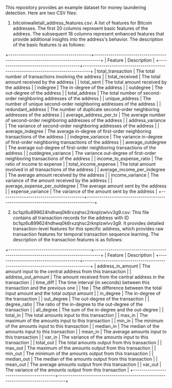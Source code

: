 
This repository provides an example dataset for money laundering detection. Here are two CSV files:

1. bitcoinwalletall_address_features.csv: A list of features for Bitcoin addresses. The first 20 columns represent basic features of the address.
   The subsequent 18 columns represent enhanced features that provide additional insights into the address's behavior. The description of the basic features is as follows:

 +----------------------------------------+---------------------------------------------------------------------------------+
 | Feature                                | Description                                                                     |
 +----------------------------------------+---------------------------------------------------------------------------------+
 | total_transaction                      | The total number of transactions involving the address                          |
 | total_received                         | The total amount received by the address                                        |
 | total_sent                             | The total amount received by the address                                        |
 | indegree                               | The in-degree of the address                                                    |
 | outdegree                              | The out-degree of the address                                                   |
 | total_address                          | The total number of second-order neighboring addresses of the address           |
 | unique_address                         | The number of unique second-order neighboring addresses of the address          |
 | redundant_address                      | The number of duplicate second-order neighboring addresses of the address       |
 | average_address_per_tx                 | The average number of second-order neighboring addresses of the address         |
 | address_variance                       | The variance of  second-order neighboring addresses of the address              |
 | average_indegree                       | The average in-degree of first-order neighboring transactions of the address    |
 | indegree_variance                      | The variance in-degree of first-order neighboring transactions of the address   |
 | average_outdegree                      | The average out-degree of first-order neighboring transactions of the address   |
 | outdegree_variance                     | The variance out-degree of first-order neighboring transactions of the address  |
 | income_to_expense_ratio                | The ratio of income to expense                                                  |
 | total_income_expense                   | The total amount involved in all transactions of the address                    |
 | average_income_per_indegree            | The average amount received by the address                                      |
 | income_variance                        | The variance of the amount received by the address                              |
 | average_expense_per_outdegree          | The average amount sent by the address                                          |
 | expense_variance                       | The variance of the amount sent by the address                                  |
 +----------------------------------------+---------------------------------------------------------------------------------+

2. bc1qz6u899624hdhwq0k6rxzqhsc2rknplzwlvv3g9.csv: This file contains all transaction records for the address with ID bc1qz6u899624hdhwq0k6rxzqhsc2rknplzwlvv3g9.
   It provides detailed transaction-level features for this specific address, which provides raw transaction features for temporal transaction sequence learning.
   The description of the transaction features is as follows:

 +----------------------------------------+---------------------------------------------------------------------------------+
 | Feature                                | Description                                                                     |
 +----------------------------------------+---------------------------------------------------------------------------------+
 | address_in_amount                      | The amount input to the central address from this transaction                   |
 | address_out_amount                     | The amount received from the central address in the transaction                 |
 | time_diff                              | The time interval (in seconds) between this transaction and the previous one    |
 | fee                                    | The difference between the total input amount and the total output amount       |
 | in_degree                              | The in-degree of the transaction                                                |
 | out_degree                             | The out-degree of the transaction                                               |
 | degree_ratio                           | The ratio of the in-degree to the out-degree of the transaction                 |
 | all_degree                             | The sum of the in-degree and the out-degree                                     |
 | total_in                               | The total amounts input to this transaction                                     |
 | max_in                                 | The maximum of the amounts input to this transaction                            |
 | min_in                                 | The minimum of the amounts input to this transaction                            |
 | median_in                              | The median of the amounts input to this transaction                             |
 | mean_in                                | The average amounts input to this transaction                                   |
 | var_in                                 | The variance of the amounts input to this transaction                           |
 | total_out                              | The total amounts output from this transaction                                  |
 | max_out                                | The maximum of the amounts output from this transaction                         |
 | min_out                                | The minimum of the amounts output from this transaction                         |
 | median_out                             | The median of the amounts output from this transaction                          |
 | mean_out                               | The average amounts output from this transaction                                |
 | var_out                                | The variance of the amounts output from this transaction                        |
 +----------------------------------------+---------------------------------------------------------------------------------+

